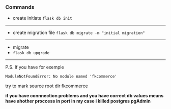 ### Commands 

+ create initiate
```flask db init```

---
+ create migration file
```flask db migrate -m "initial migration"```

---

+ migrate
+ ```flask db upgrade```

---
P.S. If you have for exemple
```    import fkcommerce.core.models  # noqa: F401
ModuleNotFoundError: No module named 'fkcommerce'
```
try to mark source root dir fkcommerce 

**if you have connnection problems and you have correct db values
means have ahother proccess in port 
in my case i killed postgres pgAdmin**